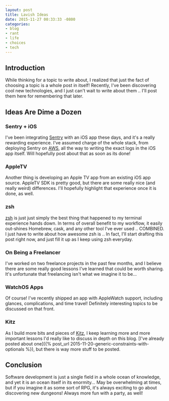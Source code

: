 ```yaml
---
layout: post
title: Lavish Ideas
date: 2015-11-27 00:33:33 -0800
categories: 
- blog
- rant
- life
- choices
- tech
---
```


## Introduction

While thinking for a topic to write about, I realized that just the fact of choosing a topic is a whole post in itself! Recently, I've been discovering cool new technologies, and I just can't wait to write about them .. I'll post them here for remembering that later.

## Ideas Are Dime a Dozen

### Sentry + iOS

I've been integrating [Sentry](https://getsentry.com/welcome/) with an iOS app these days, and it's a really rewarding experience. I've assumed charge of the whole stack, from deploying Sentry on [AWS](http://aws.amazon.com/free), all the way to writing the exact logs in the iOS app itself. Will hopefully post about that as soon as its done!

### AppleTV

Another thing is developing an Apple TV app from an existing iOS app source. AppleTV SDK is pretty good, but there are some really nice (and really weird) differences. I'll hopefully highlight that experience once it is done, as well.

### zsh

[zsh](http://www.zsh.org/) is just just simply the best thing that happened to my terminal experience hands down. In terms of overall benefit to my workflow, it easily out-shines Homebrew, cask, and any other tool I've ever used .. COMBINED. I just have to write about how awesome zsh is .. In fact, I'll start drafting this post right now, and just fill it up as I keep using zsh everyday.

### On Being a Freelancer

I've worked on two freelance projects in the past few months, and I believe there are some really good lessons I've learned that could be worth sharing. It's unfortunate that freelancing isn't what we imagine it to be...

### WatchOS Apps

Of course! I've recently shipped an app with AppleWatch support, including glances, complications, and time travel! Definitely interesting topics to be discussed on that front.

### Kitz

As I build more bits and pieces of [Kitz](http://kitz.io/), I keep learning more and more important lessons I'd really like to discuss in depth on this blog. [I've already posted about one]({% post_url 2015-11-20-generic-constraints-with-optionals %}), but there is way more stuff to be posted.

## Conclusion

Software development is just a single field in a whole ocean of knowledge, and yet it is an ocean itself in its enormity... May be overwhelming at times, but if you imagine it as some sort of RPG, it's always exciting to go about discovering new dungeons! Always more fun with a party, as well!
